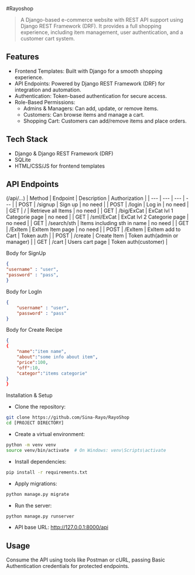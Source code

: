 #Rayoshop
> A Django-based e-commerce website with REST API support using Django REST Framework (DRF). It provides a full shopping experience, including item management, user authentication, and a customer cart system.


## Features
- Frontend Templates: Built with Django for a smooth shopping experience.
- API Endpoints: Powered by Django REST Framework (DRF) for integration and automation.
- Authentication: Token-based authentication for secure access.
- Role-Based Permissions:
  * Admins & Managers: Can add, update, or remove items.
  * Customers: Can browse items and manage a cart.
  * Shopping Cart: Customers can add/remove items and place orders.

## Tech Stack
- Django & Django REST Framework (DRF)
- SQLite
- HTML/CSS/JS for frontend templates

## API Endpoints
(/api/...)
| Method | Endpoint | Description | Authorization |
| --- | --- | --- | --- |
| POST | /signup | Sign up | no need | 
| POST | /login | Log in | no need | 
| GET | / | Retrieve all Items | no need |
| GET | /big/ExCat | ExCat lvl 1 Categorie page | no need |
| GET | /sml/ExCat | ExCat lvl 2 Categorie page | no need |
| GET | /search/sth | Items including sth in name | no need |
| GET | /ExItem | ExItem Item page | no need |
| POST | /ExItem | ExItem add to Cart | Token auth |
| POST | /create | Create Item  | Token auth(admin or manager) |
| GET | /cart | Users cart page | Token auth(customer) |

Body for SignUp
```json
{
"username" : "user",
"password" : "pass",
}
```
Body for LogIn
```json
{
    "username" : "user",
    "password" : "pass"
}
```
Body for Create Recipe
```json
{
{
    "name":"item name",
    "about":"some info about item",
    "price":100,
    "off":10,
    "categor":"items categorie"
}
}
```

Installation & Setup
- Clone the repository:
```bash
git clone https://github.com/Sina-Rayo/RayoShop
cd [PROJECT DIRECTORY]
```
- Create a virtual environment:
```bash
python -m venv venv
source venv/bin/activate  # On Windows: venv\Scripts\activate
```
- Install dependencies:
```bash
pip install -r requirements.txt
```
- Apply migrations:
```bash
python manage.py migrate
```
- Run the server:
```bash
python manage.py runserver
```
- API base URL: http://127.0.0.1:8000/api

## Usage
Consume the API using tools like Postman or cURL, passing Basic Authentication credentials for protected endpoints.
